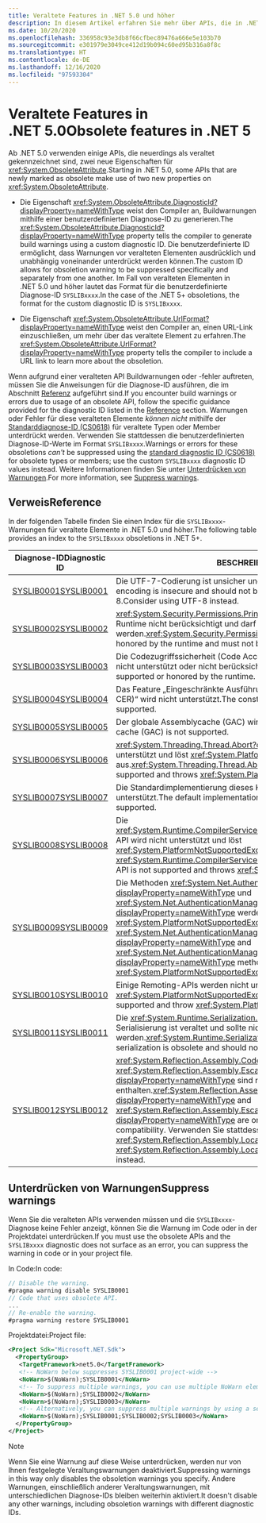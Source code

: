 ```yaml
---
title: Veraltete Features in .NET 5.0 und höher
description: In diesem Artikel erfahren Sie mehr über APIs, die in .NET 5.0 und höher als veraltet markiert sind und SYSLIB-Compilerwarnungen auslösen.
ms.date: 10/20/2020
ms.openlocfilehash: 336958c93e3db8f66cfbec89476a666e5e103b70
ms.sourcegitcommit: e301979e3049ce412d19b094c60ed95b316a8f8c
ms.translationtype: HT
ms.contentlocale: de-DE
ms.lasthandoff: 12/16/2020
ms.locfileid: "97593304"
---
```

# <a name="obsolete-features-in-net-5"></a><span data-ttu-id="39c42-103">Veraltete Features in .NET 5.0</span><span class="sxs-lookup"><span data-stu-id="39c42-103">Obsolete features in .NET 5</span></span>

<span data-ttu-id="39c42-104">Ab .NET 5.0 verwenden einige APIs, die neuerdings als veraltet gekennzeichnet sind, zwei neue Eigenschaften für <xref:System.ObsoleteAttribute>.</span><span class="sxs-lookup"><span data-stu-id="39c42-104">Starting in .NET 5.0, some APIs that are newly marked as obsolete make use of two new properties on <xref:System.ObsoleteAttribute>.</span></span>

- <span data-ttu-id="39c42-105">Die Eigenschaft <xref:System.ObsoleteAttribute.DiagnosticId?displayProperty=nameWithType> weist den Compiler an, Buildwarnungen mithilfe einer benutzerdefinierten Diagnose-ID zu generieren.</span><span class="sxs-lookup"><span data-stu-id="39c42-105">The <xref:System.ObsoleteAttribute.DiagnosticId?displayProperty=nameWithType> property tells the compiler to generate build warnings using a custom diagnostic ID.</span></span> <span data-ttu-id="39c42-106">Die benutzerdefinierte ID ermöglicht, dass Warnungen vor veralteten Elementen ausdrücklich und unabhängig voneinander unterdrückt werden können.</span><span class="sxs-lookup"><span data-stu-id="39c42-106">The custom ID allows for obsoletion warning to be suppressed specifically and separately from one another.</span></span> <span data-ttu-id="39c42-107">Im Fall von veralteten Elementen in .NET 5.0 und höher lautet das Format für die benutzerdefinierte Diagnose-ID `SYSLIBxxxx`.</span><span class="sxs-lookup"><span data-stu-id="39c42-107">In the case of the .NET 5+ obsoletions, the format for the custom diagnostic ID is `SYSLIBxxxx`.</span></span>

- <span data-ttu-id="39c42-108">Die Eigenschaft <xref:System.ObsoleteAttribute.UrlFormat?displayProperty=nameWithType> weist den Compiler an, einen URL-Link einzuschließen, um mehr über das veraltete Element zu erfahren.</span><span class="sxs-lookup"><span data-stu-id="39c42-108">The <xref:System.ObsoleteAttribute.UrlFormat?displayProperty=nameWithType> property tells the compiler to include a URL link to learn more about the obsoletion.</span></span>

<span data-ttu-id="39c42-109">Wenn aufgrund einer veralteten API Buildwarnungen oder -fehler auftreten, müssen Sie die Anweisungen für die Diagnose-ID ausführen, die im Abschnitt [Referenz](#reference) aufgeführt sind.</span><span class="sxs-lookup"><span data-stu-id="39c42-109">If you encounter build warnings or errors due to usage of an obsolete API, follow the specific guidance provided for the diagnostic ID listed in the [Reference](#reference) section.</span></span> <span data-ttu-id="39c42-110">Warnungen oder Fehler für diese veralteten Elemente *können nicht* mithilfe der [Standarddiagnose-ID (CS0618)](../../csharp/language-reference/compiler-messages/cs0618.md) für veraltete Typen oder Member unterdrückt werden. Verwenden Sie stattdessen die benutzerdefinierten Diagnose-ID-Werte im Format `SYSLIBxxxx`.</span><span class="sxs-lookup"><span data-stu-id="39c42-110">Warnings or errors for these obsoletions *can't* be suppressed using the [standard diagnostic ID (CS0618)](../../csharp/language-reference/compiler-messages/cs0618.md) for obsolete types or members; use the custom `SYSLIBxxxx` diagnostic ID values instead.</span></span> <span data-ttu-id="39c42-111">Weitere Informationen finden Sie unter [Unterdrücken von Warnungen](#suppress-warnings).</span><span class="sxs-lookup"><span data-stu-id="39c42-111">For more information, see [Suppress warnings](#suppress-warnings).</span></span>

## <a name="reference"></a><span data-ttu-id="39c42-112">Verweis</span><span class="sxs-lookup"><span data-stu-id="39c42-112">Reference</span></span>

<span data-ttu-id="39c42-113">In der folgenden Tabelle finden Sie einen Index für die `SYSLIBxxxx`-Warnungen für veraltete Elemente in .NET 5.0 und höher.</span><span class="sxs-lookup"><span data-stu-id="39c42-113">The following table provides an index to the `SYSLIBxxxx` obsoletions in .NET 5+.</span></span>

| <span data-ttu-id="39c42-114">Diagnose-ID</span><span class="sxs-lookup"><span data-stu-id="39c42-114">Diagnostic ID</span></span> | <span data-ttu-id="39c42-115">BESCHREIBUNG</span><span class="sxs-lookup"><span data-stu-id="39c42-115">Description</span></span> |
| - | - |
| [<span data-ttu-id="39c42-116">SYSLIB0001</span><span class="sxs-lookup"><span data-stu-id="39c42-116">SYSLIB0001</span></span>](syslib-warnings/syslib0001.md) | <span data-ttu-id="39c42-117">Die UTF-7-Codierung ist unsicher und sollte nicht verwendet werden.</span><span class="sxs-lookup"><span data-stu-id="39c42-117">The UTF-7 encoding is insecure and should not be used.</span></span> <span data-ttu-id="39c42-118">Verwenden Sie stattdessen UTF-8.</span><span class="sxs-lookup"><span data-stu-id="39c42-118">Consider using UTF-8 instead.</span></span> |
| [<span data-ttu-id="39c42-119">SYSLIB0002</span><span class="sxs-lookup"><span data-stu-id="39c42-119">SYSLIB0002</span></span>](syslib-warnings/syslib0002.md) | <span data-ttu-id="39c42-120"><xref:System.Security.Permissions.PrincipalPermissionAttribute> wird von der Runtime nicht berücksichtigt und darf nicht verwendet werden.</span><span class="sxs-lookup"><span data-stu-id="39c42-120"><xref:System.Security.Permissions.PrincipalPermissionAttribute> is not honored by the runtime and must not be used.</span></span> |
| [<span data-ttu-id="39c42-121">SYSLIB0003</span><span class="sxs-lookup"><span data-stu-id="39c42-121">SYSLIB0003</span></span>](syslib-warnings/syslib0003.md) | <span data-ttu-id="39c42-122">Die Codezugriffssicherheit (Code Access Security, CAS) wird von der Runtime nicht unterstützt oder nicht berücksichtigt.</span><span class="sxs-lookup"><span data-stu-id="39c42-122">Code access security (CAS) is not supported or honored by the runtime.</span></span> |
| [<span data-ttu-id="39c42-123">SYSLIB0004</span><span class="sxs-lookup"><span data-stu-id="39c42-123">SYSLIB0004</span></span>](syslib-warnings/syslib0004.md) | <span data-ttu-id="39c42-124">Das Feature „Eingeschränkte Ausführungsregion (Constrained Execution Region, CER)“ wird nicht unterstützt.</span><span class="sxs-lookup"><span data-stu-id="39c42-124">The constrained execution region (CER) feature is not supported.</span></span> |
| [<span data-ttu-id="39c42-125">SYSLIB0005</span><span class="sxs-lookup"><span data-stu-id="39c42-125">SYSLIB0005</span></span>](syslib-warnings/syslib0005.md) | <span data-ttu-id="39c42-126">Der globale Assemblycache (GAC) wird nicht unterstützt.</span><span class="sxs-lookup"><span data-stu-id="39c42-126">The global assembly cache (GAC) is not supported.</span></span> |
| [<span data-ttu-id="39c42-127">SYSLIB0006</span><span class="sxs-lookup"><span data-stu-id="39c42-127">SYSLIB0006</span></span>](syslib-warnings/syslib0006.md) | <span data-ttu-id="39c42-128"><xref:System.Threading.Thread.Abort?displayProperty=nameWithType> wird nicht unterstützt und löst <xref:System.PlatformNotSupportedException> aus.</span><span class="sxs-lookup"><span data-stu-id="39c42-128"><xref:System.Threading.Thread.Abort?displayProperty=nameWithType> is not supported and throws <xref:System.PlatformNotSupportedException>.</span></span> |
| [<span data-ttu-id="39c42-129">SYSLIB0007</span><span class="sxs-lookup"><span data-stu-id="39c42-129">SYSLIB0007</span></span>](syslib-warnings/syslib0007.md) | <span data-ttu-id="39c42-130">Die Standardimplementierung dieses Kryptografiealgorithmus wird nicht unterstützt.</span><span class="sxs-lookup"><span data-stu-id="39c42-130">The default implementation of this cryptography algorithm is not supported.</span></span> |
| [<span data-ttu-id="39c42-131">SYSLIB0008</span><span class="sxs-lookup"><span data-stu-id="39c42-131">SYSLIB0008</span></span>](syslib-warnings/syslib0008.md) | <span data-ttu-id="39c42-132">Die <xref:System.Runtime.CompilerServices.DebugInfoGenerator.CreatePdbGenerator>-API wird nicht unterstützt und löst <xref:System.PlatformNotSupportedException>aus.</span><span class="sxs-lookup"><span data-stu-id="39c42-132">The <xref:System.Runtime.CompilerServices.DebugInfoGenerator.CreatePdbGenerator> API is not supported and throws <xref:System.PlatformNotSupportedException>.</span></span> |
| [<span data-ttu-id="39c42-133">SYSLIB0009</span><span class="sxs-lookup"><span data-stu-id="39c42-133">SYSLIB0009</span></span>](syslib-warnings/syslib0009.md) | <span data-ttu-id="39c42-134">Die Methoden <xref:System.Net.AuthenticationManager.Authenticate%2A?displayProperty=nameWithType> und <xref:System.Net.AuthenticationManager.PreAuthenticate%2A?displayProperty=nameWithType> werden nicht unterstützt und lösen <xref:System.PlatformNotSupportedException> aus.</span><span class="sxs-lookup"><span data-stu-id="39c42-134">The <xref:System.Net.AuthenticationManager.Authenticate%2A?displayProperty=nameWithType> and <xref:System.Net.AuthenticationManager.PreAuthenticate%2A?displayProperty=nameWithType> methods are not supported and throw <xref:System.PlatformNotSupportedException>.</span></span> |
| [<span data-ttu-id="39c42-135">SYSLIB0010</span><span class="sxs-lookup"><span data-stu-id="39c42-135">SYSLIB0010</span></span>](syslib-warnings/syslib0010.md) | <span data-ttu-id="39c42-136">Einige Remoting-APIs werden nicht unterstützt und lösen <xref:System.PlatformNotSupportedException> aus.</span><span class="sxs-lookup"><span data-stu-id="39c42-136">Some remoting APIs are not supported and throw <xref:System.PlatformNotSupportedException>.</span></span> |
| [<span data-ttu-id="39c42-137">SYSLIB0011</span><span class="sxs-lookup"><span data-stu-id="39c42-137">SYSLIB0011</span></span>](syslib-warnings/syslib0011.md) | <span data-ttu-id="39c42-138">Die <xref:System.Runtime.Serialization.Formatters.Binary.BinaryFormatter>-Serialisierung ist veraltet und sollte nicht verwendet werden.</span><span class="sxs-lookup"><span data-stu-id="39c42-138"><xref:System.Runtime.Serialization.Formatters.Binary.BinaryFormatter> serialization is obsolete and should not be used.</span></span> |
| [<span data-ttu-id="39c42-139">SYSLIB0012</span><span class="sxs-lookup"><span data-stu-id="39c42-139">SYSLIB0012</span></span>](syslib-warnings/syslib0012.md) | <span data-ttu-id="39c42-140"><xref:System.Reflection.Assembly.CodeBase?displayProperty=nameWithType> und <xref:System.Reflection.Assembly.EscapedCodeBase?displayProperty=nameWithType> sind nur für die .NET Framework-Kompatibilität enthalten.</span><span class="sxs-lookup"><span data-stu-id="39c42-140"><xref:System.Reflection.Assembly.CodeBase?displayProperty=nameWithType> and <xref:System.Reflection.Assembly.EscapedCodeBase?displayProperty=nameWithType> are only included for .NET Framework compatibility.</span></span> <span data-ttu-id="39c42-141">Verwenden Sie stattdessen <xref:System.Reflection.Assembly.Location?displayProperty=nameWithType>.</span><span class="sxs-lookup"><span data-stu-id="39c42-141">Use <xref:System.Reflection.Assembly.Location?displayProperty=nameWithType> instead.</span></span> |

## <a name="suppress-warnings"></a><span data-ttu-id="39c42-142">Unterdrücken von Warnungen</span><span class="sxs-lookup"><span data-stu-id="39c42-142">Suppress warnings</span></span>

<span data-ttu-id="39c42-143">Wenn Sie die veralteten APIs verwenden müssen und die `SYSLIBxxxx`-Diagnose keine Fehler anzeigt, können Sie die Warnung im Code oder in der Projektdatei unterdrücken.</span><span class="sxs-lookup"><span data-stu-id="39c42-143">If you must use the obsolete APIs and the `SYSLIBxxxx` diagnostic does not surface as an error, you can suppress the warning in code or in your project file.</span></span>

<span data-ttu-id="39c42-144">In Code:</span><span class="sxs-lookup"><span data-stu-id="39c42-144">In code:</span></span>

```csharp
// Disable the warning.
#pragma warning disable SYSLIB0001
// Code that uses obsolete API.
...
// Re-enable the warning.
#pragma warning restore SYSLIB0001
```

<span data-ttu-id="39c42-145">Projektdatei:</span><span class="sxs-lookup"><span data-stu-id="39c42-145">Project file:</span></span>

```xml
<Project Sdk="Microsoft.NET.Sdk">
  <PropertyGroup>
   <TargetFramework>net5.0</TargetFramework>
   <!-- NoWarn below suppresses SYSLIB0001 project-wide -->
   <NoWarn>$(NoWarn);SYSLIB0001</NoWarn>
   <!-- To suppress multiple warnings, you can use multiple NoWarn elements -->
   <NoWarn>$(NoWarn);SYSLIB0002</NoWarn>
   <NoWarn>$(NoWarn);SYSLIB0003</NoWarn>
   <!-- Alternatively, you can suppress multiple warnings by using a semicolon-delimited list -->
   <NoWarn>$(NoWarn);SYSLIB0001;SYSLIB0002;SYSLIB0003</NoWarn>
  </PropertyGroup>
</Project>
```

> [!NOTE]
> <span data-ttu-id="39c42-146">Wenn Sie eine Warnung auf diese Weise unterdrücken, werden nur von Ihnen festgelegte Veraltungswarnungen deaktiviert.</span><span class="sxs-lookup"><span data-stu-id="39c42-146">Suppressing warnings in this way only disables the obsoletion warnings you specify.</span></span> <span data-ttu-id="39c42-147">Andere Warnungen, einschließlich anderer Veraltungswarnungen, mit unterschiedlichen Diagnose-IDs bleiben weiterhin aktiviert.</span><span class="sxs-lookup"><span data-stu-id="39c42-147">It doesn't disable any other warnings, including obsoletion warnings with different diagnostic IDs.</span></span>
